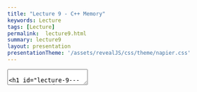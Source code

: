```yaml
---
title: "Lecture 9 - C++ Memory"
keywords: Lecture
tags: [Lecture]
permalink:  lecture9.html
summary: lecture9
layout: presentation
presentationTheme: '/assets/revealJS/css/theme/napier.css' 
---
```

<section data-markdown data-separator="^\n---\n$" data-separator-vertical="^\n--\n$">
<textarea data-template>

# Lecture 9 - C/C++ Memory and Resources
### SET09121 - Games Engineering

<br><br>
Babis Koniaris
<br>


School of Computing. Edinburgh Napier University



---

# Recommended Reading

- Game Coding Complete, 4th Edition. McShaffry and Graham.
 - Chapter 3 introduces some ideas.
 - Chapter 8 covers resource management.

![image](assets/images/game_coding_book.jpg) <!-- .element width="30%"  -->


---

# Basics of Memory


---

# Different Memory Types

- C++ (and applications in general) have three types of memory.
 - global (static) :   memory where global and static values are stored.
 - stack :   working memory.
 - heap (free-store) :   the rest of memory.
- Each has a different purpose and features.

```cpp
// Allocated in global memory.
int x = 10;

int main(int argc, char **argv)
{
    // Allocated on the stack.
    int y = 20;
    // Allocated on the heap (free store)
    int *z = new int(30);
    
    return 0;
}
```


---

# Scope and Stack 

![image](assets/images/stack-heap.png)


---

# Scope

```cpp
void function(int param_scope){
    // Main scope of the function
    int main_scope = 5;
    {
        // Scope A - can see main scope
        int A_scope = 10;
        {
            // Scope B - can see scope A and main
            int B_scope = 20;
        } 
        // B_scope removed from stack
        {
            // Scope C can see scope A and main, Scope B is no longer valid
            int C_scope = 30;
        } 
        // C_scope removed from stack
    } 
    // A_scope removed from stack
} 
// param_scope and main_scope removed from stack
```


---

# Memory Layout

- Memory is obviously just one big chunk.
- Addressed from `0x00000000` (0) to `0xFFFFFFFF` (4,294,967,295 in 32 bit systems).
- Memory is separated: stack at the top and the heap at the bottom.
- The processor can optimise memory streams to improve performance (and also cache).
- Jumping around the heap can be a major source of performance reduction.

![image](assets/images/mem-layout.png)


---

# Memory Access Times

- The CPU is fastest when accessing adjacent memory.
- If we jump around things slow down - sometimes dramatically.
- Consider a multi-dimensional array:
- The dimensions place memory in the continuous block differently.
- Access time difference between approach A and C can be 100x.
 - i.e. accessing all members using approach A could be 300ns; approach C 30000ns.


```cpp
int matrix[100][100][100];
// A
matrix[0][0][0] = 0;
matrix[0][0][1] = 1; // 4 byte jump.
// B
matrix[0][0][0] = 0;
matrix[0][1][0] = 1; // 400 byte jump.
// C
matrix[0][0][0] = 0;
matrix[1][0][0] = 1; // 40000 byte jump
```


---

# Memory Alignment

- The CPU also reads memory in fixed chunks.
- If a value is not aligned to these chunks, extra reads occur.
- Generally, the C++ compiler will fix this for you, but you can help.

![image](assets/images/mem-align.jpg) <!-- .element width="95%"  -->


---

# Memory Restrictions
You must consider the limits you have in memory.

 - **stack size** - depends on compiler and OS, can be set.
  - Windows is ~1MB.
 - **thread stack size** -  as above, but normally smaller.
 - **main memory** -  commonly ranges from 4GB to 16GB at present.
 - **virtual memory** -  if main memory runs out, the (slow) HDD used.
  - 64bit OS can address ~16.8 million petabytes of memory.
  - If you are using virtual memory you shouldn't be.


---

# Caches

- Different levels of cache replicate memory closer to the CPU to reduce access time.
- If data is in L1 cache can be accessed in about 0.5ns; main memory about 100ns.

![image](assets/images/mem-cache.png) <!-- .element width="95%"  -->


---

# Working with Memory in C


---

# C Memory Management

There are two functions of note

 - **malloc** - allocates space on the heap.
 - **free** - release space allocated.

You need to release everything you allocate or ***memory leaks***.

```cpp
// Declare value
my_data *data;
// Allocate resource on the heap
// Note the casting to the correct type.
// Note we need the number of bytes to allocate
data = (my_data*)malloc(sizeof(my_data));
...
// Do something with the data
...
// Free the resource
// If we don't do this and lose the pointer we get a leak
free(data);
```


---

# Pointer to and Dereference

Let us look at a function that takes a pointer to an `int` as an argument.

`void foo(int *x)`

To pass in a variable we have to get its *address* (a pointer), and pass that, rather than the actual variable
```cpp
int v = 10; //declaration of value
foo(&v); //pass in the address of v to foo
```

- Within the function we need to dereference the pointer to get access to the value.
 - `x` :   within `foo` this is a pointer - *the address of* `v`
 - `*x` :   allows access to the value stored in `x` - *the value of* `v`


---

# Arrays in C

- Arrays in C can be allocated on the stack or the heap.
- Stack allocated arrays need a known size at compile time.
- Heap allocated arrays can have any size - we just use `malloc`.
- An array is just a pointer to memory where the array starts.
```cpp
    // Stack allocated array
    // Known size at compile time
    int x[10];
    // Heap allocated array
    // Size defined at run time
    int *y = (int*)malloc(10 * sizeof(int));
    // Access is the same
    x[5] = 10;
    y[2] = 20;
    // Free is the same
    free(y);
```

---

# REMEMBER:

**An array is just a pointer to memory where the array starts!**

This is really important, and can lead to all sorts of bugs if you forget!


---

# Multidimensional Arrays in C

- Multi-dimensional arrays can also be stack or heap allocated.
- Multi-dimensional arrays are just an array of pointers.
- Each pointer to array can have a different size.

``` cpp
// On the stack
int x[10][10];
// On the heap
// Array of pointers
int **y = (int**)malloc(10 * sizeof(int*));
// Each array could be of different size
for (size_t n = 0; n < 10; ++n)
    y[n] = (int*)malloc(10 * sizeof(int));
// Have to free each array
for (size_t n = 0; n < 10; ++n)
    free(y[n]);
free(y);
```


---

# Copying and Pointing

- The main reason we have pointers in C is to allow data to be sent around *without duplicating it*.
- For large data objects this is a real problem.
 - Create object of 1MB size.
 - Call function with object - 1MB copy.
- Pointers overcome this problem nicely - a pointer is 4 or 8 bytes (32-bit or 64-bit).
- Pointers also enable data reuse, referencing, and better use of the heap.


---

# Working with Memory in C++


---

# C++ Memory Management

- C++ memory management is a bit easier.
- We don't need to know sizes, cast types, or even initialise separately.
- Two keywords:
 - `new` :   allocates memory on the heap.
 - `delete` :   frees allocated memory.


```cpp
// Allocate a single value
int *x = new int;
// Allocate a single value and initialise
int *y = new int(5);
// Allocate an array
int *z = new int[200];
// Free a value
delete x;
delete y;
// Free an array
delete[] z;
```


---

# Copying and Referencing

- C++ adds a reference type.
- References are like pointers, but have some restrictions.
- Effectively, we can pass-by-reference instead of pointer.
- This means we avoid a copy again - reference is 4 or 8 bytes

```cpp
// A value
int x = 5;
// A pointer
int *y;
// Getting the address of a value
y = &x;
// A reference
// Must reference a value
int &z = x;
// References don't have to be
// dereferenced
*y = 20;
z = 20;
```


---

# Construction and Destruction

- Memory allocation and deallocation in C++ calls constructors and destructors.
- Knowing when and what can be important.
- There are a lot of background functions called in C++ you have to be aware of.


```cpp
my_data do_work(my_data d) {
    // Constructor called for x
    my_data x;
    // ...
    // Move constructor called for x
    return x;
} // Destructor called for d and x

int main(int argc, char **argv) {
    // Constructor called for y
    my_data y;
    // Copy constructor called on y
    // Move assignment operator called on return value
    // Deconstructor called on return value
    my_data z = do_work(y);
    return 0;
} // Destructor called on y and z
```


---

# Arrays in C++


- C++ arrays are similar to C ones.
- There are also other options in C++ though.
- `array` type is statically sized, but acts more like a Java/C\# array. 
- `vector` is dynamically sized (like an array list). 
 - Actually the best option in most cases. Data is automatically resized and on the heap.

```cpp
// Allocate stack array
int x[100];
// Allocate heap array
int y[] = new int[100];
int *z = new int[100];
// Use new array type
array<int, 100> a;
// vector is dynamically sized
// Can set initial size
vector<int> v(100);
```


---

# Multidimensional Arrays in C++
- Basically the same as in C, but can use other array types as well.

```cpp
int x[10][10];
array<array<int, 10>, 10> y;
vector<vector<int>> z(10);
for (size_t n = 0; n < 10; ++n)
    z[n] = vector<int>(10);
```


---

# Smart Pointers

- Due to the pattern of allocation, deallocation, and keeping track of resources many programmers created in-house solutions to these problems.
- This led to many implementations of self-managing pointers - "smart pointer" - that would do the work for the programmer.
- The most popular implementation was seen in the Boost C++ libraries - Boost is known as the missing C++ API.
- Eventually smart pointers were standardised and added to the C++11 standard.
- It is now recommended you use smart pointers and not old (raw) pointers as standard.


---

# `shared_ptr`

- The most common smart pointer is `shared_ptr`.
- This pointer counts the references to the resource.
    - This is done by copy construction, destruction, etc.
- It is the closest to the Java and C\# reference type.

```cpp
// Make shared_ptr
shared_ptr<int> ptr = make_shared<int>(5);
// Can derefence as normal
int n = *ptr;
// Can get raw pointer - no counting
int *x = ptr.get();
// Counter increased by one in call
do_work(ptr);
// End of call, counter decreased by one
// Set pointer to nullptr; counter decreased by one
ptr = nullptr;
// Allocated resource now freed
```


---

# `unique_ptr`

- `unique_ptr` ensures there is only one owner.
- You cannot copy the pointer, only move it.
- It is faster than `shared_ptr` and you should try and use it as much as possible.


```cpp
// Make unique_ptr
unique_ptr<int> ptr = make_unique<int>(5);
// Can derefence as normal
int n = *ptr;
// Can get raw pointer - no counting
int *x = ptr.get();
// Have to move data into function
do_work(move(ptr));
// If do_work does not do anything to
// store data will be freed.
// ptr is nullptr automatically on move
```


---

# Assignment, Copying, and Moving

- We've hinted at a number of different concepts through this discussion.
- Assignment is whenever you use the `=` to set an object variable.
- Copying is when we create a new object from an existing one.
- Moving is like copying, but we move the already allocated resources to the new object. The original becomes empty.
- This is an important concept to understand in general in C++.
- If you want to work at the lowest level of C++ you really need to recognise these behaviours for optimisation purposes.


---

# Memory in Games


---

# RAII

- Resource Allocation is Initialisation.
- Always give ownership to an allocated resource to an object.
- As long as each resource has one explicit owner, when the owner is removed the resource is freed.
- So...
    - **Do not** give an entity a resource such as a loaded texture or audio clip.
    - **Do** give an entity a pointer or reference to such a resource.
    - Keep track of resources via central pools (we will look at a resource manager soon).
    - Try to allocate those resources when the object is created (we will discuss this soon).


---

# Data Sharing

- Although referencing is efficient to reduce memory usage, it can be more expensive for memory access.
    - The memory adjacency problem.
- It is common to copy data between different contexts to improve efficiency.
- For example having position data in the entity and the physics object.


```cpp
struct world_position {
    vec3 position;
    quat rotation;
};
struct physics {
    vec3 position;
    quat rotation;
    vec3 velocity;
    quat rotation_velocity;
};

Update(){
    trans.position = phys.position;
    trans.rotation = phys.rotation;
```


---

# Resource Management for Games


---

# Game Resource Management

- Games use a lot of resources.
 - Textures can be 100s of MB.
 - 3D model data can be 10s of MB.
 - Sound assets can be 100s of MB.
- We need to avoid loading and unloading these assets all the time.
- We also need to ensure that we only load the assets that are necessary.
- To do this we will use a resource manager.

---

# Resource Manager

- So we need a resource manager in our game.
- Its job:
 - Hide the details of how to load a specific resource.
  - e.g. we just load - we don't need to know the individual calls to load a texture.
 - Manage allocation and deallocation of resources.
   - Data-driven design.
 - Provide a single point to manage all of this.
    - Manager pattern, maybe singleton.
- So we just apply our design pattern thinking to the problem.


---

# Basic Operations

- Our game resource manager needs only a few different operations:
 - `initialise` :   as most of our game engine components will likely have.
 - `load_resource` :   loads and/or retrieves a resource.
 - `unload_resource` :   unloads a loaded resource.
 - `clear_all` :   unloads all loaded resources.
- That is all.
- Depending on your approach:
 - You can have a singleton with typed loads, unloads, and storage
 - You can have a different resource manager for each type.
- Either approach uses basically the same memory.


---

# Storing Resources

- We use lookup tables to store resources.
- We need some kind of key - AAA games will do something fancy. If you've used console commands you have seen this.
- The key is just matched to the actual resource.
- We check that the resource isn't loaded before trying to return it.


```cpp
unordered_map<string, texture> textures;

texture load_resource(const std::string &file){
    if (textures.find(string) != textures.end()){
        return textures.find(string).second();
    }else{
        // Don't care how this works
        texture t = load_texture(file);
        textures[file] = t;
        return t;
    }
}
```

**ALWAYS LOAD YOUR ASSETS AT THE START OF THE GAME/LEVEL!<br />DO NOT DO IT DURING A FRAME!**


---

# Switching Levels

- A resource manager also allows you to manage loading and unloading between levels.
- It works also for the other management components.
- When switching levels:
    - Unload entities.
    - Unload physics resources.
    - Unload assets.
    - Load new assets.
    - Set up new physics.
    - Create new entities.
- You do get better systems but the basic premise is the same.


---

# Summary


---

# Summary

- We've covered a lot of ideas today.
- We looked at how memory works in general.
- We looked at how memory is used in C.
- We looked at how memory is used in C++.
- The key take away is how we apply this to manage game resources.
- You should be able to understand the basic premise of a resource manager, why we need it, and how it operates.
